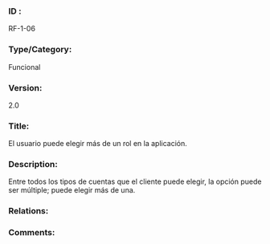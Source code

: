### ID : 
RF-1-06

### Type/Category:
Funcional

### Version:
2.0

### Title:
El usuario puede elegir más de un rol en la aplicación.


### Description:
Entre todos los tipos de cuentas que el cliente puede elegir, la opción puede ser múltiple; puede elegir más de una.

### Relations:


### Comments:

